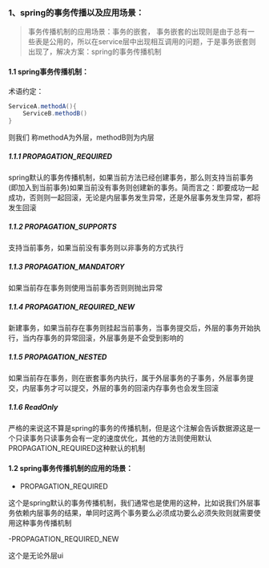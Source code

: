 ### 1、spring的事务传播以及应用场景：

> 事务传播机制的应用场景：事务的嵌套，
> 事务嵌套的出现则是由于总有一些表是公用的，所以在service层中出现相互调用的问题，于是事务嵌套则出现了，解决方案：spring的事务传播机制

#### 1.1 spring事务传播机制：

术语约定：

```java
ServiceA.methodA(){
    ServiceB.methodB()
}
```

则我们 称methodA为外层，methodB则为内层

##### 1.1.1 PROPAGATION_REQUIRED

spring默认的事务传播机制，如果当前方法已经创建事务，那么则支持当前事务(即加入到当前事务)如果当前没有事务则创建新的事务。简而言之：即要成功一起成功，否则则一起回滚，无论是内层事务发生异常，还是外层事务发生异常，都将发生回滚

##### 1.1.2 PROPAGATION_SUPPORTS

支持当前事务，如果当前没有事务则以非事务的方式执行

##### 1.1.3 PROPAGATION_MANDATORY

如果当前存在事务则使用当前事务否则则抛出异常

##### 1.1.4 PROPAGATION_REQUIRED_NEW

新建事务，如果当前存在事务则挂起当前事务，当事务提交后，外层的事务开始执行，当内存事务的异常回滚，外层事务是不会受到影响的

##### 1.1.5 PROPAGATION_NESTED

如果当前存在事务，则在嵌套事务内执行，属于外层事务的子事务，外层事务提交，内层事务才可以提交，外层的事务的回滚内存事务也会发生回滚

##### 1.1.6 ReadOnly

严格的来说这不算是spring的事务的传播机制，但是这个注解会告诉数据源这是一个只读事务只读事务会有一定的速度优化，其他的方法则使用默认PROPAGATION_REQUIRED这种默认的机制

#### 1.2 spring事务传播机制的应用的场景：

- PROPAGATION_REQUIRED 

这个是spring默认的事务传播机制，我们通常也是使用的这种，比如说我们外层事务依赖内层事务的结果，单同时这两个事务要么必须成功要么必须失败则就需要使用这种事务传播机制

-PROPAGATION_REQUIRED_NEW

这个是无论外层ui


